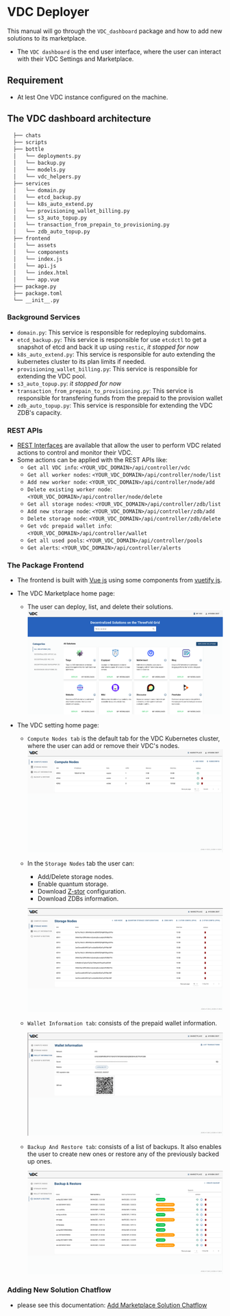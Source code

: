 # VDC Deployer

This manual will go through the `VDC_dashboard` package and how to add new solutions to its marketplace.

- The `VDC dashboard` is the end user interface, where the user can interact with their VDC Settings and Marketplace.

## Requirement
- At lest One VDC instance configured on the machine.

## The VDC dashboard architecture
```
  ├── chats
  ├── scripts
  ├── bottle
  │   └── deployments.py
  │   └── backup.py
  │   └── models.py
  │   └── vdc_helpers.py
  ├── services
  │   └── domain.py
  │   └── etcd_backup.py
  │   └── k8s_auto_extend.py
  │   └── provisioning_wallet_billing.py
  │   └── s3_auto_topup.py
  │   └── transaction_from_prepain_to_provisioning.py
  │   └── zdb_auto_topup.py
  ├── frontend
  │   └── assets
  │   └── components
  │   └── index.js
  │   └── api.js
  │   └── index.html
  │   └── app.vue
  ├── package.py
  ├── package.toml
  └── __init__.py
  ```

### Background Services
- `domain.py`: This service is responsible for redeploying subdomains.
- `etcd_backup.py`: This service is responsible for use `etcdctl` to get a snapshot of etcd and back it up using `restic`, *it stopped for now*
- `k8s_auto_extend.py`: This service is responsible for auto extending the kubernetes cluster to its plan limits if needed.
- `provisioning_wallet_billing.py`: This service is responsible for extending the VDC pool.
- `s3_auto_topup.py`: *it stopped for now*
- `transaction_from_prepain_to_provisioning.py`: This service is responsible for transfering funds from the prepaid to the provision wallet
- `zdb_auto_topup.py`: This service is responsible for extending the VDC ZDB's capacity.

### REST APIs
- [REST Interfaces](./vdc_dashboard_rest_interface.md) are available that allow the user to perform VDC related actions to control and monitor their VDC.
- Some actions can be applied with the REST APIs like:
  - `Get all VDC info`: `<YOUR_VDC_DOMAIN>/api/controller/vdc`
  - `Get all worker nodes`: `<YOUR_VDC_DOMAIN>/api/controller/node/list`
  - `Add new worker node`: `<YOUR_VDC_DOMAIN>/api/controller/node/add`
  - `Delete existing worker node`: `<YOUR_VDC_DOMAIN>/api/controller/node/delete`
  - `Get all storage nodes`: `<YOUR_VDC_DOMAIN>/api/controller/zdb/list`
  - `Add new storage node`: `<YOUR_VDC_DOMAIN>/api/controller/zdb/add`
  - `Delete storage node`: `<YOUR_VDC_DOMAIN>/api/controller/zdb/delete`
  - `Get vdc prepaid wallet info`: `<YOUR_VDC_DOMAIN>/api/controller/wallet`
  - `Get all used pools`: `<YOUR_VDC_DOMAIN>/api/controller/pools`
  - `Get alerts`: `<YOUR_VDC_DOMAIN>/api/controller/alerts`
### The Package Frontend
- The frontend is built with [Vue js](https://vuejs.org/) using some components from [vuetify js](https://vuetifyjs.com/).

- The VDC Marketplace home page:
  - The user can deploy, list, and delete their solutions.
![vdc_marketplace](./images/vdc_marketplace.png)

- The VDC setting home page:
  - `Compute Nodes tab` is the default tab for the VDC Kubernetes cluster, where the user can add or remove their VDC's nodes.
  ![vdc_setting](./images/vdc_setting.png)
  - In the `Storage Nodes` tab the user can:
    - Add/Delete storage nodes.
    - Enable quantum storage.
    - Download [Z-stor](https://github.com/threefoldtech/0-stor_v2) configuration.
    - Download ZDBs information.

    ![vdc_storage_nodes](./images/vdc_storage_nodes.png)

  - `Wallet Information tab`: consists of the prepaid wallet information.

    ![vdc_storage_nodes](./images/vdc_wallet.png)

  - `Backup And Restore tab`: consists of a list of backups. It also enables the user to create new ones or restore any of the previously backed up ones.

    ![vdc_storage_nodes](./images/vdc_backup.png)

### Adding New Solution Chatflow
- please see this documentation: [Add Marketplace Solution Chatflow](../wiki/tutorials/add_marketplacevdc_chatflow.md)
